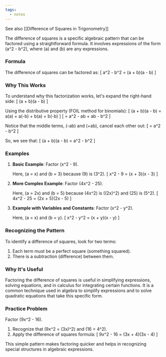 ```yaml
---
tags:
  - notes
---
```

See also [[Difference of Squares in Trigonometry]]

The difference of squares is a specific algebraic pattern that can be factored using a straightforward formula. It involves expressions of the form \(a^2 - b^2\), where \(a\) and \(b\) are any expressions.

### Formula

The difference of squares can be factored as:
\[ a^2 - b^2 = (a + b)(a - b) \]

### Why This Works

To understand why this factorization works, let's expand the right-hand side:
\[ (a + b)(a - b) \]

Using the distributive property (FOIL method for binomials):
\[ (a + b)(a - b) = a(a) + a(-b) + b(a) + b(-b) \]
\[ = a^2 - ab + ab - b^2 \]

Notice that the middle terms, \(-ab\) and \(+ab\), cancel each other out:
\[ = a^2 - b^2 \]

So, we see that:
\[ (a + b)(a - b) = a^2 - b^2 \]

### Examples

1. **Basic Example**:
   Factor \(x^2 - 9\).

   Here, \(a = x\) and \(b = 3\) because \(9\) is \(3^2\).
   \[ x^2 - 9 = (x + 3)(x - 3) \]

2. **More Complex Example**:
   Factor \(4x^2 - 25\).

   Here, \(a = 2x\) and \(b = 5\) because \(4x^2\) is \((2x)^2\) and \(25\) is \(5^2\).
   \[ 4x^2 - 25 = (2x + 5)(2x - 5) \]

3. **Example with Variables and Constants**:
   Factor \(x^2 - y^2\).

   Here, \(a = x\) and \(b = y\).
   \[ x^2 - y^2 = (x + y)(x - y) \]

### Recognizing the Pattern

To identify a difference of squares, look for two terms:
1. Each term must be a perfect square (something squared).
2. There is a subtraction (difference) between them.

### Why It's Useful

Factoring the difference of squares is useful in simplifying expressions, solving equations, and in calculus for integrating certain functions. It is a common technique used in algebra to simplify expressions and to solve quadratic equations that take this specific form.

### Practice Problem

Factor \(9x^2 - 16\).

1. Recognize that \(9x^2 = (3x)^2\) and \(16 = 4^2\).
2. Apply the difference of squares formula:
   \[ 9x^2 - 16 = (3x + 4)(3x - 4) \]

This simple pattern makes factoring quicker and helps in recognizing special structures in algebraic expressions.